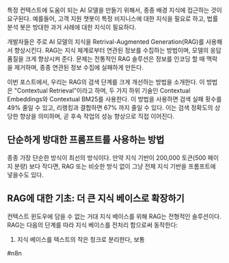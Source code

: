 특정 컨텍스트에 도움이 되는 AI 모델을 만들기 위해서, 종종 배경 지식에 접근하는 것이 요구된다. 예를들어, 고객 지원 챗봇이 특정 비지니스에 대한 지식을 필요로 하고, 법률 분석 봇은 방대한 과거 사례에 대한 지식이 필요하다.

개발자들은 주로 AI 모델의 지식을 Retrival-Augmented Generation(RAG)를 사용해서 향상시킨다. RAG는 지식 체계로부터 연관된 정보를 수집하는 방법이며, 모델의 응답 품질을 크게 향상시켜 준다. 문제는 전통적인 RAG 솔루션은 정보를 인코딩 할 때 맥락을 제거하며, 종종 연관된 정보 수집에 실패하게 만든다.

이번 포스트에서, 우리는 RAG의 검색 단계를 크게 개선하는 방법을 소개한다. 이 방법은 "Contextual Retrieval"이라고 하며, 두 가지 하위 기술인 Contextual Embeddings와 Contextual BM25를 사용한다. 이 방법을 사용하면 검색 실패 횟수를 49% 줄일 수 있고, 리랭킹과 결합하면 67% 까지 줄일 수 있다. 이는 검색 정확도의 상당한 향상을 의미하며, 곧 후속 작업의 성능 향상으로 직접 이어진다.

## 단순하게 방대한 프롬프트를 사용하는 방법
종종 가장 단순한 방식이 최선의 방식이다. 만약 지식 기반이 200,000 토큰(500 페이지 분량) 보다 작다면, RAG 또는 비슷한 방식 없이 그냥 전체 지식 기반을 프롬프트에 넣을수도 있다.

## RAG에 대한 기초: 더 큰 지식 베이스로 확장하기
컨텍스트 윈도우에 담을 수 없는 거대 지식 베이스를 위해 RAG는 전형적인 솔루션이다. RAG는 다음의 단계를 따라 지식 베이스를 전처리 함으로써 동작한다:
1. 지식 베이스를 텍스트의 작은 청크로 분리한다, 보통 

#n8n 